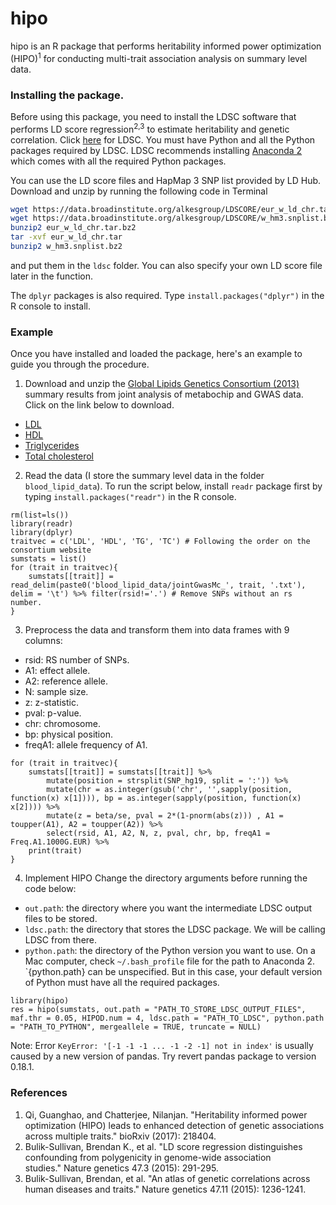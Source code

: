 # hipo

hipo is an R package that performs heritability informed power optimization (HIPO)<sup>1</sup> for conducting multi-trait association analysis on summary level data.

### Installing the package.

Before using this package, you need to install the LDSC software that performs LD score regression<sup>2,3</sup> to estimate heritability and genetic correlation. Click [here](https://github.com/bulik/ldsc) for LDSC. You must have Python and all the Python packages required by LDSC. LDSC recommends installing [Anaconda 2](https://store.continuum.io/cshop/anaconda/) which comes with all the required Python packages.

You can use the LD score files and HapMap 3 SNP list provided by LD Hub. Download and unzip by running the following code in Terminal
```bash
wget https://data.broadinstitute.org/alkesgroup/LDSCORE/eur_w_ld_chr.tar.bz2
wget https://data.broadinstitute.org/alkesgroup/LDSCORE/w_hm3.snplist.bz2
bunzip2 eur_w_ld_chr.tar.bz2
tar -xvf eur_w_ld_chr.tar
bunzip2 w_hm3.snplist.bz2
```
and put them in the `ldsc` folder. You can also specify your own LD score file later in the function.

The `dplyr` packages is also required. Type `install.packages("dplyr")` in the R console to install.

### Example 

Once you have installed and loaded the package, here's an example to guide you through the procedure.

1. Download and unzip the [Global Lipids Genetics Consortium (2013)](http://csg.sph.umich.edu/abecasis/public/lipids2013/) summary results from joint analysis of metabochip and GWAS data. Click on the link below to download.
+ [LDL](http://csg.sph.umich.edu/abecasis/public/lipids2013/jointGwasMc_LDL.txt.gz) 
+ [HDL](http://csg.sph.umich.edu/abecasis/public/lipids2013/jointGwasMc_HDL.txt.gz)
+ [Triglycerides](http://csg.sph.umich.edu/abecasis/public/lipids2013/jointGwasMc_TG.txt.gz)
+ [Total cholesterol](http://csg.sph.umich.edu/abecasis/public/lipids2013/jointGwasMc_TC.txt.gz) 

2. Read the data (I store the summary level data in the folder `blood_lipid_data`). To run the script below, install `readr` package first by typing `install.packages("readr")` in the R console.
```{r}
rm(list=ls())
library(readr)
library(dplyr)
traitvec = c('LDL', 'HDL', 'TG', 'TC') # Following the order on the consortium website
sumstats = list()
for (trait in traitvec){
    sumstats[[trait]] = read_delim(paste0('blood_lipid_data/jointGwasMc_', trait, '.txt'), delim = '\t') %>% filter(rsid!='.') # Remove SNPs without an rs number.
}
```

3. Preprocess the data and transform them into data frames with 9 columns:
+ rsid: RS number of SNPs.
+ A1: effect allele.
+ A2: reference allele.
+ N: sample size.
+ z: z-statistic.
+ pval: p-value.
+ chr: chromosome.
+ bp: physical position.
+ freqA1: allele frequency of A1.
```{r}
for (trait in traitvec){
    sumstats[[trait]] = sumstats[[trait]] %>%
        mutate(position = strsplit(SNP_hg19, split = ':')) %>%
        mutate(chr = as.integer(gsub('chr', '',sapply(position, function(x) x[1]))), bp = as.integer(sapply(position, function(x) x[2]))) %>%
        mutate(z = beta/se, pval = 2*(1-pnorm(abs(z))) , A1 = toupper(A1), A2 = toupper(A2)) %>%
        select(rsid, A1, A2, N, z, pval, chr, bp, freqA1 = Freq.A1.1000G.EUR) %>%
    print(trait)
}
```

4. Implement HIPO
Change the directory arguments before running the code below:
+ `out.path`: the directory where you want the intermediate LDSC output files to be stored.
+ `ldsc.path`: the directory that stores the LDSC package. We will be calling LDSC from there.
+ `python.path`: the directory of the Python version you want to use. On a Mac computer, check `~/.bash_profile` file for the path to Anaconda 2. `{python.path} can be unspecified. But in this case, your default version of Python must have all the required packages.

```{r}
library(hipo)
res = hipo(sumstats, out.path = "PATH_TO_STORE_LDSC_OUTPUT_FILES", maf.thr = 0.05, HIPOD.num = 4, ldsc.path = "PATH_TO_LDSC", python.path = "PATH_TO_PYTHON", mergeallele = TRUE, truncate = NULL)
```

Note: Error `KeyError: '[-1 -1 -1 ... -1 -2 -1] not in index'` is usually caused by a new version of pandas. Try revert pandas package to version 0.18.1.

### References
1. Qi, Guanghao, and Chatterjee, Nilanjan. "Heritability informed power optimization (HIPO) leads to enhanced detection of genetic associations across multiple traits." bioRxiv (2017): 218404.
2. Bulik-Sullivan, Brendan K., et al. "LD score regression distinguishes confounding from polygenicity in genome-wide association studies." Nature genetics 47.3 (2015): 291-295.
3. Bulik-Sullivan, Brendan, et al. "An atlas of genetic correlations across human diseases and traits." Nature genetics 47.11 (2015): 1236-1241.
